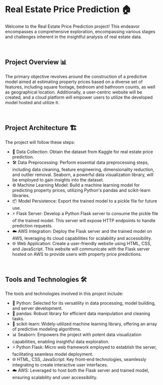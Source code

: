# Real Estate Price Prediction 🏠

Welcome to the Real Estate Price Prediction project! This endeavor encompasses a comprehensive exploration, encompassing various stages and challenges inherent in the insightful analysis of real estate data.

<br>

## Project Overview 📊

The primary objective revolves around the construction of a predictive model aimed at estimating property prices based on a diverse set of features, including square footage, bedroom and bathroom counts, as well as geographical location. Additionally, a user-centric website will be created, and a cloud platform will empower users to utilize the developed model hosted and utilize it.

<br>

## Project Architecture 🏗️

The project will follow these steps:

- 📂 Data Collection: Obtain the dataset from Kaggle for real estate price prediction.
- 🛠️ Data Preprocessing: Perform essential data preprocessing steps, including data cleaning, feature engineering, dimensionality reduction, and outlier removal. Seaborn, a powerful data visualization library, will be employed to gain insights into the dataset.
- ⚙️ Machine Learning Model: Build a machine learning model for predicting property prices, utilizing Python's pandas and scikit-learn libraries.
- 📦 Model Persistence: Export the trained model to a pickle file for future use.
- ⚡ Flask Server: Develop a Python Flask server to consume the pickle file of the trained model. This server will expose HTTP endpoints to handle prediction requests.
- ☁️ AWS Integration: Deploy the Flask server and the trained model on AWS, leveraging its cloud capabilities for scalability and accessibility.
- 🌐 Web Application: Create a user-friendly website using HTML, CSS, and JavaScript. This website will communicate with the Flask server hosted on AWS to provide users with property price predictions.

<br>

## Tools and Technologies 🛠️

The tools and technologies involved in this project include:

- 🐍 Python: Selected for its versatility in data processing, model building, and server development.
- 🐼 pandas: Robust library for efficient data manipulation and cleaning tasks.
- 🧠 scikit-learn: Widely-utilized machine learning library, offering an array of predictive modeling algorithms.
- 📊 Seaborn: Empowers the project with potent data visualization capabilities, enabling insightful data exploration.
- ⚡ Python Flask: Micro web framework employed to establish the server, facilitating seamless model deployment.
- 🌐 HTML, CSS, JavaScript: Key front-end technologies, seamlessly integrating to create interactive user interfaces.
- ☁️ AWS: Leveraged to host both the Flask server and trained model, ensuring scalability and user accessibility.
